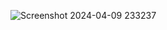 ![Screenshot 2024-04-09 233237](https://github.com/sunil14300/Generate-a-Random-Password/assets/114928585/9a0aa74c-46e0-45dd-87f6-ae4119fedbc1) 

